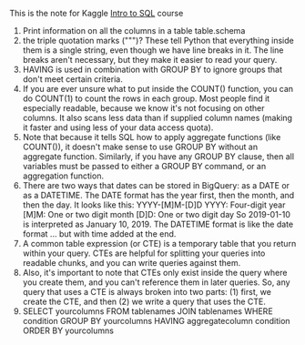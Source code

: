This is the note for Kaggle [Intro to SQL](https://www.kaggle.com/learn/intro-to-sql) course

1.	Print information on all the columns in a table
table.schema
2.	the triple quotation marks (""")?
These tell Python that everything inside them is a single string, even though we have line breaks in it. The line breaks aren't necessary, but they make it easier to read your query.
3.	HAVING is used in combination with GROUP BY to ignore groups that don't meet certain criteria.
4.	If you are ever unsure what to put inside the COUNT() function, you can do COUNT(1) to count the rows in each group. Most people find it especially readable, because we know it's not focusing on other columns. It also scans less data than if supplied column names (making it faster and using less of your data access quota).
5.	Note that because it tells SQL how to apply aggregate functions (like COUNT()), it doesn't make sense to use GROUP BY without an aggregate function. Similarly, if you have any GROUP BY clause, then all variables must be passed to either a GROUP BY command, or an aggregation function.
6.	There are two ways that dates can be stored in BigQuery: as a DATE or as a DATETIME.
The DATE format has the year first, then the month, and then the day. It looks like this:
YYYY-[M]M-[D]D
YYYY: Four-digit year
[M]M: One or two digit month
[D]D: One or two digit day
So 2019-01-10 is interpreted as January 10, 2019.
The DATETIME format is like the date format ... but with time added at the end.
7.	A common table expression (or CTE) is a temporary table that you return within your query. CTEs are helpful for splitting your queries into readable chunks, and you can write queries against them.
8.	Also, it's important to note that CTEs only exist inside the query where you create them, and you can't reference them in later queries. So, any query that uses a CTE is always broken into two parts: (1) first, we create the CTE, and then (2) we write a query that uses the CTE.
9.	SELECT yourcolumns
FROM tablenames
JOIN tablenames
WHERE condition
GROUP BY yourcolumns
HAVING aggregatecolumn condition
ORDER BY yourcolumns

